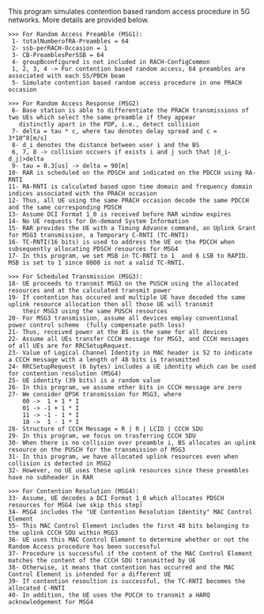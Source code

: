 
This program simulates contention based random access procedure in 5G networks. More details are provided below.

	>>> For Random Access Preamble (MSG1):
	 1- totalNumberofRA-Preambles = 64
	 2- ssb-perRACH-Occasion = 1 
	 3- CB-PreamblesPerSSB = 64
	 4- groupBconfigured is not included in RACH-ConfigCommon
	 1, 2, 3, 4 -> For contention based random access, 64 preambles are associated with each SS/PBCH beam
	 5- Simulate contention based random access procedure in one PRACH occasion 	
	
	>>> For Random Access Response (MSG2)
	 6- Base station is able to differentiate the PRACH transmissions of two UEs which select the same preamble if they appear 
	   distinctly apart in the PDP, i.e., detect collision
	 7- delta = tau * c, where tau denotes delay spread and c = 3*10^8[m/s]
	 8- d_i denotes the distance between user i and the BS
	 6, 7, 8 -> collision occuers if exists i and j such that |d_i-d_j|>delta
	 9- tau = 0.3[us] -> delta = 90[m]
	10- RAR is scheduled on the PDSCH and indicated on the PDCCH using RA-RNTI
	11- RA-RNTI is calculated based upon time domain and frequency domain indices associated with the PRACH occasion
	12- Thus, all UE using the same PRACH occasion decode the same PDCCH and the same corresponding PDSCH
	13- Assume DCI Format 1_0 is received before RAR window expires 
	14- No UE requests for On-demand System Information
	15- RAR provides the UE with a Timing Advance command, an Uplink Grant for MSG3 transmission, a Temporary C-RNTI (TC-RNTI)
	16- TC-RNTI(16 bits) is used to address the UE on the PDCCH when subsequently allocating PDSCH resources for MSG4
	17- In this program, we set MSB in TC-RNTI to 1  and 6 LSB to RAPID. MSB is set to 1 since 0000 is not a valid TC-RNTI.
	
	>>> For Scheduled Transmission (MSG3):
	18- UE proceeds to transmit MSG3 on the PUSCH using the allocated resources and at the calculated transmit power
	19- If contention has occured and multiple UE have decoded the same uplink resource allocation then all those UE will transmit
	    their MSG3 using the same PUSCH resources
	20- For MSG3 transmission, assume all devices employ conventional power control scheme  (fully compensate path loss)
	21- Thus, received power at the BS is the same for all devices
	22- Assume all UEs transfer CCCH message for MSG3, and CCCH messages of all UEs are for RRCSetupRequest.
	23- Value of Logical Channel Identity in MAC header is 52 to indicate a CCCH message with a length of 48 bits is transmitted
	24- RRCSetupRequest (6 bytes) includes a UE identity which can be used for contention resolution (MSG4)
	25- UE identity (39 bits) is a random value  
	26- In this program, we assume other bits in CCCH message are zero
	27- We consider QPSK transmission for MSG3, where
	    00 ->  1 + 1 * I
	    01 -> -1 + 1 * I
	    11 -> -1 - 1 * I
	    10 ->  1 - 1 * I
	28- Structure of CCCH Message = R | R | LCID | CCCH SDU
	29- In this program, we focus on trasferring CCCH SDU
	30- When there is no collision over preamble i, BS allocates an uplink resource on the PUSCH for the transmission of MSG3 
	31- In this program, we have allocated uplink resources even when collision is detected in MSG2
	32- However, no UE uses these uplink resources since these preambles have no subheader in RAR
	
	>>> For Contention Resolution (MSG4):
	33- Assume, UE decodes a DCI Format 1_0 which allocates PDSCH resources for MSG4 (we skip this step)
	34- MSG4 includes the "UE Contention Resolution Identity" MAC Control Element
	35- This MAC Control Element includes the first 48 bits belonging to the uplink CCCH SDU within MSG3
	36- UE uses this MAC Control Element to determine whether or not the Random Access procedure has been successful
	37- Procedure is successful if the content of the MAC Control Element matches the content of the CCCH SDU transmitted by UE
	38- Otherwise, it means that contention has occurred and the MAC Control Element is intended for a different UE
	39- If contention resoultion is successful, the TC-RNTI becomes the allocated C-RNTI
	40- In addition, the UE uses the PUCCH to transmit a HARQ acknowledgement for MSG4
	
